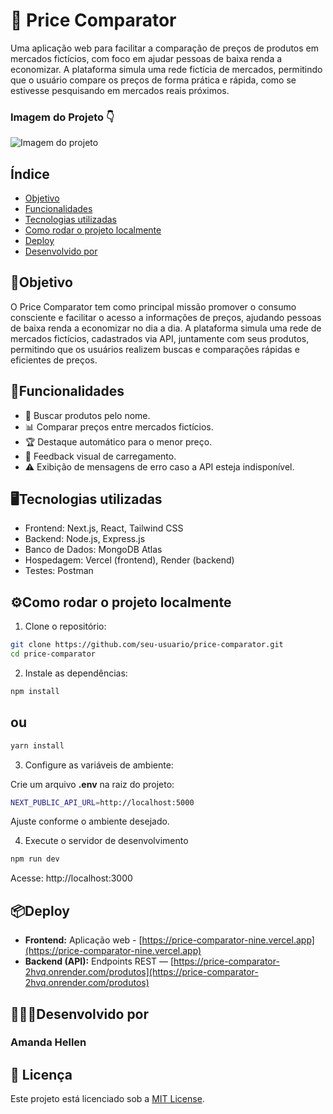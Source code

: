 # 🛒 Price Comparator

Uma aplicação web para facilitar a comparação de preços de produtos em mercados fictícios, com foco em ajudar pessoas de baixa renda a economizar.
A plataforma simula uma rede fictícia de mercados, permitindo que o usuário compare os preços de forma prática e rápida, como se estivesse pesquisando em mercados reais próximos.

### Imagem do Projeto 👇
![Imagem do projeto](./public/images/price-comparator.png)

## Índice

- <a href="#objetivo">Objetivo</a>
- <a href="#funcionalidades">Funcionalidades</a>
- <a href="#tecnologias-utilizadas">Tecnologias utilizadas</a>
- <a href="#como-rodar-o-projeto-localmente">Como rodar o projeto localmente</a>
- <a href="#deploy"> Deploy</a>
- <a href="#desenvolvido-por"> Desenvolvido por</a>

## 🎯Objetivo
O Price Comparator tem como principal missão promover o consumo consciente e facilitar o acesso a informações de preços, ajudando pessoas de baixa renda a economizar no dia a dia.
A plataforma simula uma rede de mercados fictícios, cadastrados via API, juntamente com seus produtos, permitindo que os usuários realizem buscas e comparações rápidas e eficientes de preços.

## 🚀Funcionalidades
- 🔎 Buscar produtos pelo nome.
- 📊 Comparar preços entre mercados fictícios.
- 🏆 Destaque automático para o menor preço.
- 🔄 Feedback visual de carregamento.
- ⚠️ Exibição de mensagens de erro caso a API esteja indisponível.

## 🖥️Tecnologias utilizadas
- Frontend: Next.js, React, Tailwind CSS
- Backend: Node.js, Express.js
- Banco de Dados: MongoDB Atlas
- Hospedagem: Vercel (frontend), Render (backend)
- Testes: Postman

## ⚙️Como rodar o projeto localmente

1. Clone o repositório:
```bash
git clone https://github.com/seu-usuario/price-comparator.git
cd price-comparator
```

2. Instale as dependências:
```bash
npm install
```
## ou
```bash
yarn install
```

3. Configure as variáveis de ambiente:

Crie um arquivo **.env** na raiz do projeto:
```bash
NEXT_PUBLIC_API_URL=http://localhost:5000
```
Ajuste conforme o ambiente desejado.

4. Execute o servidor de desenvolvimento
```bash
npm run dev
```
Acesse: http://localhost:3000

## 📦Deploy
- **Frontend:** Aplicação web - [https://price-comparator-nine.vercel.app](https://price-comparator-nine.vercel.app)
- **Backend (API):** Endpoints REST — [https://price-comparator-2hvq.onrender.com/produtos](https://price-comparator-2hvq.onrender.com/produtos)

## 👩🏽‍💻Desenvolvido por
### Amanda Hellen

## 📄 Licença
Este projeto está licenciado sob a [MIT License](./LICENSE.md).
